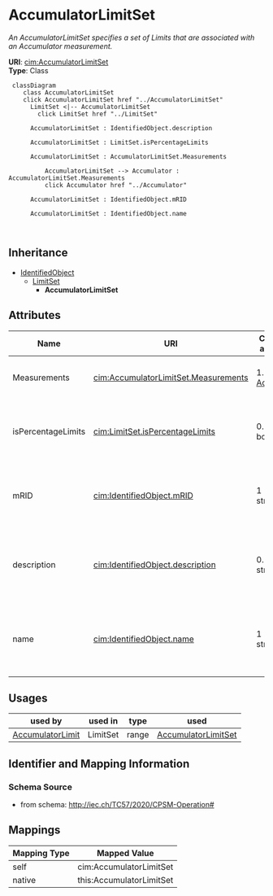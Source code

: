 # AccumulatorLimitSet


_An AccumulatorLimitSet specifies a set of Limits that are associated with an Accumulator measurement._





**URI**: [cim:AccumulatorLimitSet](http://iec.ch/TC57/CIM100#AccumulatorLimitSet)<br />
**Type**: Class




```mermaid
 classDiagram
    class AccumulatorLimitSet
    click AccumulatorLimitSet href "../AccumulatorLimitSet"
      LimitSet <|-- AccumulatorLimitSet
        click LimitSet href "../LimitSet"
      
      AccumulatorLimitSet : IdentifiedObject.description
        
      AccumulatorLimitSet : LimitSet.isPercentageLimits
        
      AccumulatorLimitSet : AccumulatorLimitSet.Measurements
        
          AccumulatorLimitSet --> Accumulator : AccumulatorLimitSet.Measurements
          click Accumulator href "../Accumulator"
        
      AccumulatorLimitSet : IdentifiedObject.mRID
        
      AccumulatorLimitSet : IdentifiedObject.name
        
      
```





## Inheritance
* [IdentifiedObject](IdentifiedObject.md)
    * [LimitSet](LimitSet.md)
        * **AccumulatorLimitSet**



## Attributes


| Name | URI | Cardinality and Range | Description | Inheritance |
| ---  | --- | --- | --- | --- |
| Measurements | [cim:AccumulatorLimitSet.Measurements](http://iec.ch/TC57/CIM100#AccumulatorLimitSet.Measurements) | 1..* <br />  [Accumulator](Accumulator.md)  | The Measurements using the LimitSet | direct |
| isPercentageLimits | [cim:LimitSet.isPercentageLimits](http://iec.ch/TC57/CIM100#LimitSet.isPercentageLimits) | 0..1 <br />  boolean  | Tells if the limit values are in percentage of normalValue or the specified U... | [LimitSet](LimitSet.md) |
| mRID | [cim:IdentifiedObject.mRID](http://iec.ch/TC57/CIM100#IdentifiedObject.mRID) | 1 <br />  string  | Master resource identifier issued by a model authority | [IdentifiedObject](IdentifiedObject.md) |
| description | [cim:IdentifiedObject.description](http://iec.ch/TC57/CIM100#IdentifiedObject.description) | 0..1 <br />  string  | The description is a free human readable text describing or naming the object | [IdentifiedObject](IdentifiedObject.md) |
| name | [cim:IdentifiedObject.name](http://iec.ch/TC57/CIM100#IdentifiedObject.name) | 1 <br />  string  | The name is any free human readable and possibly non unique text naming the o... | [IdentifiedObject](IdentifiedObject.md) |





## Usages

| used by | used in | type | used |
| ---  | --- | --- | --- |
| [AccumulatorLimit](AccumulatorLimit.md) | LimitSet | range | [AccumulatorLimitSet](AccumulatorLimitSet.md) |






## Identifier and Mapping Information







### Schema Source


* from schema: http://iec.ch/TC57/2020/CPSM-Operation#





## Mappings

| Mapping Type | Mapped Value |
| ---  | ---  |
| self | cim:AccumulatorLimitSet |
| native | this:AccumulatorLimitSet |




